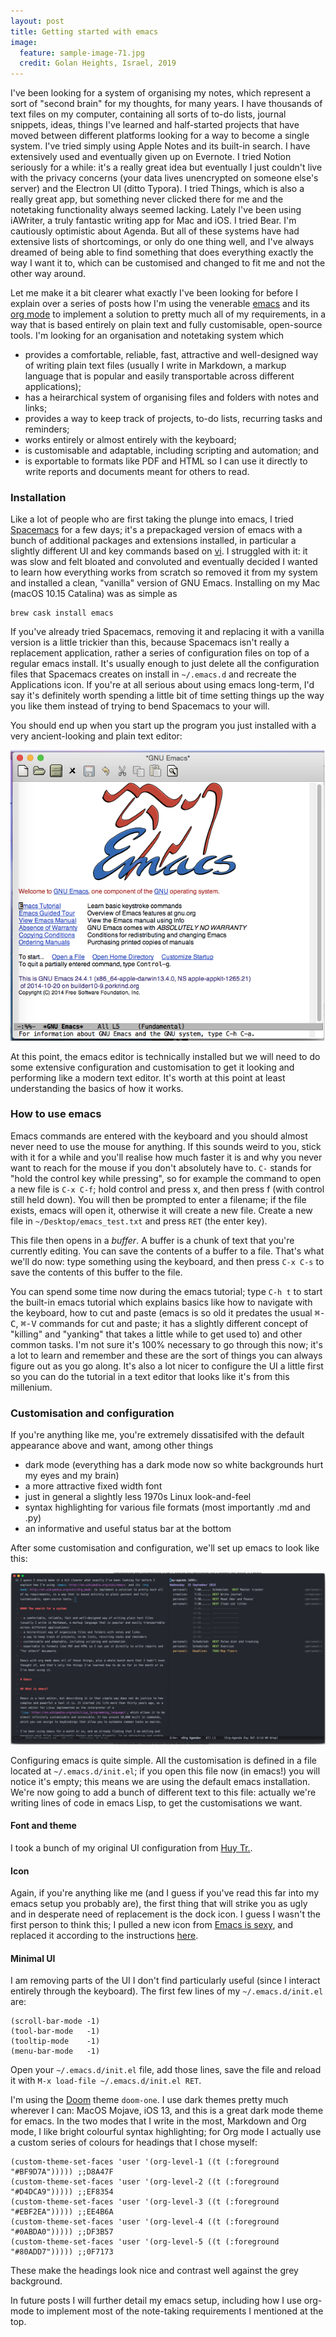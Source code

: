 ```yaml
---
layout: post
title: Getting started with emacs
image:
  feature: sample-image-71.jpg
  credit: Golan Heights, Israel, 2019
---
```


I've been looking for a system of organising my notes, which represent a sort of "second brain" for my thoughts, for many years. I have thousands of text files on my computer, containing all sorts of to-do lists, journal snippets, ideas, things I've learned and half-started projects that have moved between different platforms looking for a way to become a single system. I've tried simply using Apple Notes and its built-in search. I have extensively used and eventually given up on Evernote. I tried Notion seriously for a while: it's a really great idea but eventually I just couldn't live with the privacy concerns (your data lives unencrypted on someone else's server) and the Electron UI (ditto Typora). I tried Things, which is also a really great app, but something never clicked there for me and the notetaking functionality always seemed lacking. Lately I've been using iAWriter, a truly fantastic writing app for Mac and iOS. I tried Bear. I'm cautiously optimistic about Agenda. But all of these systems have had extensive lists of shortcomings, or only do one thing well, and I've always dreamed of being able to find something that does everything exactly the way I want it to, which can be customised and changed to fit me and not the other way around.

Let me make it a bit clearer what exactly I've been looking for before I explain over a series of posts how I'm using the venerable [emacs](http://en.wikipedia.org/wiki/emacs) and its [org mode](http://en.wikipedia.org/wiki/Org_mode) to implement a solution to pretty much all of my requirements, in a way that is based entirely on plain text and fully customisable, open-source tools. I'm looking for an organisation and notetaking system which

- provides a comfortable, reliable, fast, attractive and well-designed way of writing plain text files (usually I write in Markdown, a markup language that is popular and easily transportable across different applications);
- has a heirarchical system of organising files and folders with notes and links;
- provides a way to keep track of projects, to-do lists, recurring tasks and reminders;
- works entirely or almost entirely with the keyboard;
- is customisable and adaptable, including scripting and automation; and
- is exportable to formats like PDF and HTML so I can use it directly to write reports and documents meant for others to read. 

<!-- ### What is emacs?

Emacs is a text editor, but describing it in that simple way does not do justice to how complex and powerful a tool it is. It started its life more than thirty years ago, as a text editor for unix systems implemented as the interpreter of a [lisp](https://en.wikipedia.org/wiki/Lisp_(programming_language)), which allows it to be almost infinitely customisable and extensible. It has around 10,000 built in commands, which you can assign to keybindings that allow you to automate common tasks as macros. A common joke which goes a long way to describing how deep the emacs rabbit hole goes is that emacs is an operating system with a decent text editor. 

I've been using emacs for a month or so, and am already finding that I am editing and managing text files significantly faster and more fluently, in an attractive and stable editor which feels like I "built myself" because of the extensive customisation, and which any problem I have I can solve myself without having to compromise. 

I'll describe below the process I went through to get my current emacs setup up-and-running: my `~/.emacs.d/init.el` file is available on [Github](http://github.com/XXXX). -->

### Installation

Like a lot of people who are first taking the plunge into emacs, I tried [Spacemacs]() for a few days; it's a prepackaged version of emacs with a bunch of additional packages and extensions installed, in particular a slightly different UI and key commands based on [vi](https://en.wikipedia.org/wiki/vi_(text_editor)). I struggled with it: it was slow and felt bloated and convoluted and eventually decided I wanted to learn how everything works from scratch so removed it from my system and installed a clean, "vanilla" version of GNU Emacs. Installing on my Mac (macOS 10.15 Catalina) was as simple as 

```
brew cask install emacs
```

If you've already tried Spacemacs, removing it and replacing it with a vanilla version is a little trickier than this, because Spacemacs isn't really a replacement application, rather a series of configuration files on top of a regular emacs install. It's usually enough to just delete all the configuration files that Spacemacs creates on install in `~/.emacs.d` and recreate the Applications icon. If you're at all serious about using emacs long-term, I'd say it's definitely worth spending a little bit of time setting things up the way you like them instead of trying to bend Spacemacs to your will. 

You should end up when you start up the program you just installed with a very ancient-looking and plain text editor:

![Vanilla emacs](/assets/emacs_blank.png)

At this point, the emacs editor is technically installed but we will need to do some extensive configuration and customisation to get it looking and performing like a modern text editor. It's worth at this point at least understanding the basics of how it works.

### How to use emacs

Emacs commands are entered with the keyboard and you should almost never need to use the mouse for anything. If this sounds weird to you, stick with it for a while and you'll realise how much faster it is and why you never want to reach for the mouse if you don't absolutely have to. `C-` stands for "hold the control key while pressing", so for example the command to open a new file is `C-x C-f`; hold control and press x, and then press f (with control still held down). You will then be prompted to enter a filename; if the file exists, emacs will open it, otherwise it will create a new file. Create a new file in `~/Desktop/emacs_test.txt` and press `RET` (the enter key). 

This file then opens in a *buffer*. A buffer is a chunk of text that you're currently editing. You can save the contents of a buffer to a file. That's what we'll do now: type something using the keyboard, and then press `C-x C-s` to save the contents of this buffer to the file. 

You can spend some time now during the emacs tutorial; type `C-h t` to start the built-in emacs tutorial which explains basics like how to navigate with the keyboard, how to cut and paste (emacs is so old it predates the usual <kbd>&#8984;-C</kbd>, <kbd>&#8984;-V</kbd> commands for cut and paste; it has a slightly different concept of "killing" and "yanking" that takes a little while to get used to) and other common tasks. I'm not sure it's 100% necessary to go through this now; it's a lot to learn and remember and these are the sort of things you can always figure out as you go along. It's also a lot nicer to configure the UI a little first so you can do the tutorial in a text editor that looks like it's from this millenium. 

### Customisation and configuration

If you're anything like me, you're extremely dissatisifed with the default appearance above and want, among other things

- dark mode (everything has a dark mode now so white backgrounds hurt my eyes and my brain)
- a more attractive fixed width font
- just in general a slightly less 1970s Linux look-and-feel
- syntax highlighting for various file formats (most importantly .md and .py)
- an informative and useful status bar at the bottom

After some customisation and configuration, we'll set up emacs to look like this:

![Vanilla emacs](/assets/emacs_full.png)

Configuring emacs is quite simple. All the customisation is defined in a file located at `~/.emacs.d/init.el`; if you open this file now (in emacs!) you will notice it's empty; this means we are using the default emacs installation. We're now going to add a bunch of different text to this file: actually we're writing lines of code in emacs Lisp, to get the customisations we want. 

#### Font and theme

I took a bunch of my original UI configuration from [Huy Tr.](https://dev.to/huytd/emacs-from-scratch-1cg6).

#### Icon

Again, if you're anything like me (and I guess if you've read this far into my emacs setup you probably are), the first thing that will strike you as ugly and in desperate need of replacement is the dock icon. I guess I wasn't the first person to think this; I pulled a new icon from [Emacs is sexy](https://emacs.sexy), and replaced it according to the instructions [here](https://apple.stackexchange.com/questions/229524/how-do-i-change-the-icon-of-emacs-installed-via-homebrew).

#### Minimal UI

I am removing parts of the UI I don't find particularly useful (since I interact entirely through the keyboard). The first few lines of my `~/.emacs.d/init.el` are:

	(scroll-bar-mode -1)
	(tool-bar-mode   -1)
	(tooltip-mode    -1)
	(menu-bar-mode   -1)

Open your `~/.emacs.d/init.el` file, add those lines, save the file and reload it with `M-x load-file ~/.emacs.d/init.el RET`. 

I'm using the [Doom](https://github.com/hlissner/emacs-doom-themes) theme `doom-one`. I use dark themes pretty much wherever I can: MacOS Mojave, iOS 13, and this is a great dark mode theme for emacs. In the two modes that I write in the most, Markdown and Org mode, I like bright colourful syntax highlighting; for Org mode I actually use a custom series of colours for headings that I chose myself: 

	(custom-theme-set-faces 'user '(org-level-1 ((t (:foreground "#BF9D7A"))))) ;;D8A47F 
	(custom-theme-set-faces 'user '(org-level-2 ((t (:foreground "#D4DCA9"))))) ;;EF8354 
	(custom-theme-set-faces 'user '(org-level-3 ((t (:foreground "#EBF2EA"))))) ;;EE4B6A 
	(custom-theme-set-faces 'user '(org-level-4 ((t (:foreground "#0ABDA0"))))) ;;DF3B57 
	(custom-theme-set-faces 'user '(org-level-5 ((t (:foreground "#80ADD7"))))) ;;0F7173

These make the headings look nice and contrast well against the grey background. 

In future posts I will further detail my emacs setup, including how I use org-mode to implement most of the note-taking requirements I mentioned at the top. 
